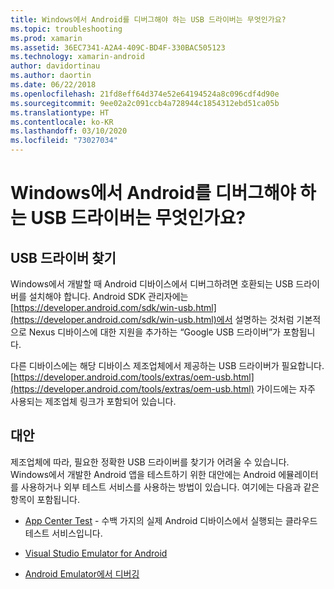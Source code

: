 ```yaml
---
title: Windows에서 Android를 디버그해야 하는 USB 드라이버는 무엇인가요?
ms.topic: troubleshooting
ms.prod: xamarin
ms.assetid: 36EC7341-A2A4-409C-BD4F-330BAC505123
ms.technology: xamarin-android
author: davidortinau
ms.author: daortin
ms.date: 06/22/2018
ms.openlocfilehash: 21fd8eff64d374e52e64194524a8c096cdf4d90e
ms.sourcegitcommit: 9ee02a2c091ccb4a728944c1854312ebd51ca05b
ms.translationtype: HT
ms.contentlocale: ko-KR
ms.lasthandoff: 03/10/2020
ms.locfileid: "73027034"
---
```

# <a name="what-usb-drivers-do-i-need-to-debug-android-on-windows"></a>Windows에서 Android를 디버그해야 하는 USB 드라이버는 무엇인가요?

## <a name="finding-usb-drivers"></a>USB 드라이버 찾기

Windows에서 개발할 때 Android 디바이스에서 디버그하려면 호환되는 USB 드라이버를 설치해야 합니다. Android SDK 관리자에는 [https://developer.android.com/sdk/win-usb.html](https://developer.android.com/sdk/win-usb.html)에서 설명하는 것처럼 기본적으로 Nexus 디바이스에 대한 지원을 추가하는 “Google USB 드라이버”가 포함됩니다.

다른 디바이스에는 해당 디바이스 제조업체에서 제공하는 USB 드라이버가 필요합니다. [https://developer.android.com/tools/extras/oem-usb.html](https://developer.android.com/tools/extras/oem-usb.html) 가이드에는 자주 사용되는 제조업체 링크가 포함되어 있습니다.

## <a name="alternatives"></a>대안

제조업체에 따라, 필요한 정확한 USB 드라이버를 찾기가 어려울 수 있습니다. Windows에서 개발한 Android 앱을 테스트하기 위한 대안에는 Android 에뮬레이터를 사용하거나 외부 테스트 서비스를 사용하는 방법이 있습니다. 여기에는 다음과 같은 항목이 포함됩니다.

- [App Center Test](https://docs.microsoft.com/appcenter/test-cloud/) - 수백 가지의 실제 Android 디바이스에서 실행되는 클라우드 테스트 서비스입니다.

- [Visual Studio Emulator for Android](https://visualstudio.microsoft.com/vs/msft-android-emulator/)

- [Android Emulator에서 디버깅](~/android/deploy-test/debugging/debug-on-emulator.md)
